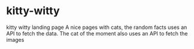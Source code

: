 # kitty-witty
 kitty witty landing page
A nice pages with cats, the random facts uses an API to fetch the data. The cat of the moment also uses an API to fetch the images
